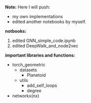 **Note:** Here I will push:
* my own implementations
* edited another notebooks by myself.


**notbooks:**
1. edited GNN_simple_code.ipynb
2. edited DeepWalk_and_node2vec


**important libraries and functions:**
* torch_geometric
  * datasets 
    * Planetoid
  * utils
    * add_self_loops
    * degree
* networkx(nx)    
